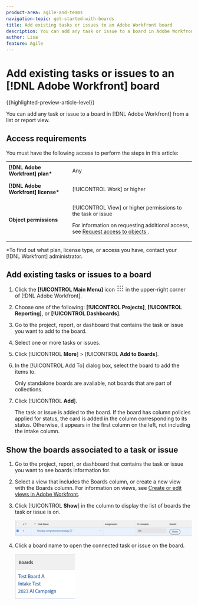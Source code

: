 ```yaml
---
product-area: agile-and-teams
navigation-topic: get-started-with-boards
title: Add existing tasks or issues to an Adobe Workfront board
description: You can add any task or issue to a board in Adobe Workfront from a list or report view.
author: Lisa
feature: Agile
---
```

# Add existing tasks or issues to an [!DNL Adobe Workfront] board

{{highlighted-preview-article-level}}

You can add any task or issue to a board in [!DNL Adobe Workfront] from a list or report view.

## Access requirements

You must have the following access to perform the steps in this article:

<table style="table-layout:auto">
 <col>
 <col>
 <tbody>
  <tr>
   <td role="rowheader"><strong>[!DNL Adobe Workfront] plan*</strong></td>
   <td> <p>Any</p> </td>
  </tr>
  <tr>
   <td role="rowheader"><strong>[!DNL Adobe Workfront] license*</strong></td>
   <td> <p>[!UICONTROL Work] or higher</p> </td>
  </tr>
  <tr>
   <td role="rowheader"><strong>Object permissions</strong></td>
   <td> <p>[!UICONTROL View] or higher permissions to the task or issue</p> <p>For information on requesting additional access, see <a href="/help/quicksilver/workfront-basics/grant-and-request-access-to-objects/request-access.md" class="MCXref xref">Request access to objects </a>.</p> </td>
  </tr>
 </tbody>
</table>

&#42;To find out what plan, license type, or access you have, contact your [!DNL Workfront] administrator.

## Add existing tasks or issues to a board

1. Click the **[!UICONTROL Main Menu]** icon ![](assets/main-menu-icon.png) in the upper-right corner of [!DNL Adobe Workfront].
1. Choose one of the following: **[!UICONTROL Projects]**, **[!UICONTROL Reporting]**, or **[!UICONTROL Dashboards]**.
1. Go to the project, report, or dashboard that contains the task or issue you want to add to the board.
1. Select one or more tasks or issues.
1. Click [!UICONTROL **More**] > [!UICONTROL **Add to Boards**].
1. In the [!UICONTROL Add To] dialog box, select the board to add the items to.

   Only standalone boards are available, not boards that are part of collections.

1. Click [!UICONTROL **Add**].
   
   The task or issue is added to the board. If the board has column policies applied for status, the card is added in the column corresponding to its status. Otherwise, it appears in the first column on the left, not including the intake column.

## Show the boards associated to a task or issue

1. Go to the project, report, or dashboard that contains the task or issue you want to see boards information for.
1. Select a view that includes the Boards column, or create a new view with the Boards column.
For information on views, see [Create or edit views in Adobe Workfront](/help/quicksilver/reports-and-dashboards/reports/reporting-elements/create-edit-views.md).
1. Click [!UICONTROL **Show**] in the column to display the list of boards the task or issue is on.

   ![Show boards in column](assets/show-boards-in-column.png)

1. Click a board name to open the connected task or issue on the board.

   ![Select a board](assets/select-board-in-column.png)
